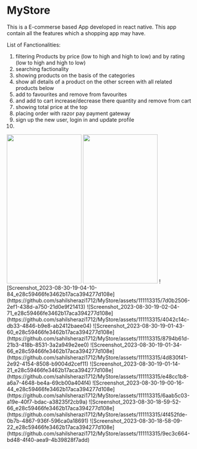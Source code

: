 # MyStore
This is a E-commerse based App developed in react native. This app contain all the features which a shopping app may have.

List of Fanctionalities: 
1) filtering Products by price (low to high and high to low) and by rating (low to high and high to low)
2) searching factionality
3) showing products on the basis of the categories
4) show all details of a product on the other screen with all related products below
5) add to favourites and remove from favourites
6) and add to cart increase/decrease there quantity and remove from cart
7) showing total price at the top
8) placing order with razor pay payment gateway
9) sign up the new user, login in and update profile
10) 

<img src="https://github.com/sahilsherazi1712/MyStore/assets/111113315/7d0b2506-2ef1-438d-a750-21d0e9f21413" data-canonical-src="[https://gyazo.com/eb5c5741b6a9a16c692170a41a49c858.png](https://github.com/sahilsherazi1712/MyStore/assets/111113315/7d0b2506-2ef1-438d-a750-21d0e9f21413)" width="200" height="400" />
<img src="https://github.com/sahilsherazi1712/MyStore/assets/111113315/4042c14c-db33-4846-b9e8-ab2412baee04" data-canonical-src="[https://gyazo.com/eb5c5741b6a9a16c692170a41a49c858.png](https://github.com/sahilsherazi1712/MyStore/assets/111113315/4042c14c-db33-4846-b9e8-ab2412baee04)" width="200" height="400" />
![Screenshot_2023-08-30-19-04-10-84_e28c59466fe3462b17aca394277d108e](https://github.com/sahilsherazi1712/MyStore/assets/111113315/7d0b2506-2ef1-438d-a750-21d0e9f21413)
![Screenshot_2023-08-30-19-02-04-71_e28c59466fe3462b17aca394277d108e](https://github.com/sahilsherazi1712/MyStore/assets/111113315/4042c14c-db33-4846-b9e8-ab2412baee04)
![Screenshot_2023-08-30-19-01-43-60_e28c59466fe3462b17aca394277d108e](https://github.com/sahilsherazi1712/MyStore/assets/111113315/8794b61d-21b3-418b-8531-3a2a949e2ee0)
![Screenshot_2023-08-30-19-01-34-66_e28c59466fe3462b17aca394277d108e](https://github.com/sahilsherazi1712/MyStore/assets/111113315/4d830f41-2e92-4154-8508-b9004d2cef11)
![Screenshot_2023-08-30-19-01-14-21_e28c59466fe3462b17aca394277d108e](https://github.com/sahilsherazi1712/MyStore/assets/111113315/e48cc1b8-a6a7-4648-be4a-69cb00a404f4)
![Screenshot_2023-08-30-19-00-16-44_e28c59466fe3462b17aca394277d108e](https://github.com/sahilsherazi1712/MyStore/assets/111113315/6aab5c03-a19e-40f7-bdac-a38235f2cb9a)
![Screenshot_2023-08-30-18-59-52-66_e28c59466fe3462b17aca394277d108e](https://github.com/sahilsherazi1712/MyStore/assets/111113315/4f452fde-0b7b-4867-936f-596ca0a18691)
![Screenshot_2023-08-30-18-58-09-22_e28c59466fe3462b17aca394277d108e](https://github.com/sahilsherazi1712/MyStore/assets/111113315/9ec3c664-bd48-4f40-aea9-4b39828f7add)
